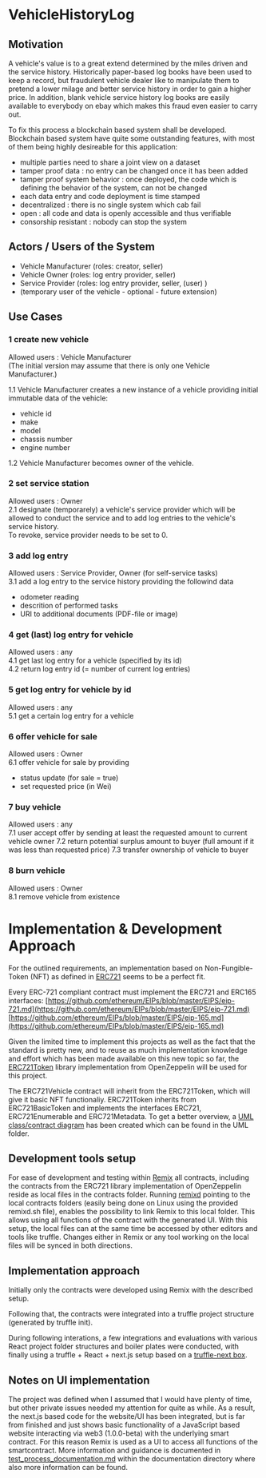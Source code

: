 # VehicleHistoryLog

## Motivation
A vehicle's value is to a great extend determined by the miles driven and the service history. Historically paper-based log books have been used to keep a record, but fraudulent vehicle dealer like to manipulate them to pretend a lower milage and better service history in order to gain a higher price. In addition, blank vehicle service history log books are easily available to everybody on ebay which makes this fraud even easier to carry out.

To fix this process a blockchain based system shall be developed.
Blockchain based system have quite some outstanding features, with most of them being highly desireable for this application:

* multiple parties need to share a joint view on a dataset
* tamper proof data : no entry can be changed once it has been added
* tamper proof system behavior : once deployed, the code which is defining the behavior of the system, can not be changed
* each data entry and code deployment is time stamped
* decentralized : there is no single system which cab fail
* open : all code and data is openly accessible and thus verifiable
* consorship resistant : nobody can stop the system

## Actors / Users of the System
* Vehicle Manufacturer (roles: creator, seller)
* Vehicle Owner (roles: log entry provider, seller)
* Service Provider (roles: log entry provider, seller, (user) )
* (temporary user of the vehicle - optional - future extension)

## Use Cases

### 1 create new vehicle
Allowed users : Vehicle Manufacturer  
(The initial version may assume that there is only one Vehicle Manufacturer.)

1.1 Vehicle Manufacturer creates a new instance of a vehicle providing initial immutable data of the vehicle:
* vehicle id
* make
* model
* chassis number
* engine number

1.2 Vehicle Manufacturer becomes owner of the vehicle.

### 2 set service station
Allowed users : Owner  
2.1 designate (temporarely) a vehicle's service provider which will be allowed to conduct the service and to add log entries to the vehicle's service history.  
To revoke, service provider needs to be set to 0.

### 3 add log entry
Allowed users : Service Provider, Owner (for self-service tasks)  
3.1 add a log entry to the service history providing the followind data  
* odometer reading
* descrition of performed tasks
* URI to additional documents (PDF-file or image)

### 4 get (last) log entry for vehicle
Allowed users : any  
4.1 get last log entry for a vehicle (specified by its id)  
4.2 return log entry id (= number of current log entries)

### 5 get log entry for vehicle by id
Allowed users : any  
5.1 get a certain log entry for a vehicle

### 6 offer vehicle for sale
Allowed users : Owner  
6.1 offer vehicle for sale by providing
* status update (for sale = true)
* set requested price (in Wei)

### 7 buy vehicle
Allowed users : any  
7.1 user accept offer by sending at least the requested amount to current vehicle owner
7.2 return potential surplus amount to buyer (full amount if it was less than requested price)
7.3 transfer ownership of vehicle to buyer

### 8 burn vehicle
Allowed users : Owner  
8.1 remove vehicle from existence


# Implementation & Development Approach

For the outlined requirements, an implementation based on Non-Fungible-Token (NFT) as defined in [ERC721](https://github.com/ethereum/EIPs/blob/master/EIPS/eip-721.md) seems to be a perfect fit.

Every ERC-721 compliant contract must implement the ERC721 and ERC165 interfaces:
[https://github.com/ethereum/EIPs/blob/master/EIPS/eip-721.md](https://github.com/ethereum/EIPs/blob/master/EIPS/eip-721.md)  
[https://github.com/ethereum/EIPs/blob/master/EIPS/eip-165.md](https://github.com/ethereum/EIPs/blob/master/EIPS/eip-165.md)

Given the limited time to implement this projects as well as the fact that the standard is pretty new, and to reuse as much implementation knowledge and effort which has been made available on this new topic so far, the [ERC721Token](https://github.com/OpenZeppelin/zeppelin-solidity/blob/master/contracts/token/ERC721/ERC721Token.sol) library implementation from OpenZeppelin will be used for this project.

The ERC721Vehicle contract will inherit from the ERC721Token, which will give it basic NFT functionaliy. ERC721Token inherits from ERC721BasicToken and implements the interfaces ERC721, ERC721Enumerable and ERC721Metadata. To get a better overview, a [UML class/contract diagram](./UML/UML%20ERC721%20Vehicle.svg) has been created which can be found in the UML folder.


## Development tools setup

For ease of development and testing within [Remix](https://remix.ethereum.org/) all contracts, including the contracts from the ERC721 library implementation of OpenZeppelin reside as local files in the contracts folder. Running [remixd](https://github.com/ethereum/remixd) pointing to the local contracts folders (easily being done on Linux using the provided remixd.sh file), enables the possibility to link Remix to this local folder. This allows using all functions of the contract with the generated UI. 
With this setup, the local files can at the same time be accessed by other editors and tools like truffle. Changes either in Remix or any tool working on the local files will be synced in both directions.


## Implementation approach

Initially only the contracts were developed using Remix with the described setup.

Following that, the contracts were integrated into a truffle project structure (generated by truffle init).

During following interations, a few integrations and evaluations with various React project folder structures and boiler plates were conducted, with finally using a truffle + React + next.js setup based on a [truffle-next box](https://truffleframework.com/boxes/truffle-next).

## Notes on UI implementation

The project was defined when I assumed that I would have plenty of time, but other private issues needed my attention for quite as while. As a result, the next.js based code for the website/UI has been integrated, but is far from finished and just shows basic functionality of a JavaScript based website interacting via web3 (1.0.0-beta) with the underlying smart contract.
For this reason Remix is used as a UI to access all functions of the smartcontract. More information and guidance is documented in [test_process_documentation.md](documentation/test_process_documentation.md) within the documentation directory where also more information can be found.


